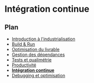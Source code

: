 # Intégration continue

<!-- .slide: data-background="zenika/images/title-background.png" -->



## Plan

<!-- .slide: class="toc" -->

- [Introduction à l'industrialisation](#/1)
- [Build & Run](#/2)
- [Optimisation du livrable](#/3)
- [Gestion des dépendances](#/4)
- [Tests et qualimétrie](#/5)
- [Productivité](#/6)
- **[Intégration continue](#/7)**
- [Debugging et optimisation](#/8)
